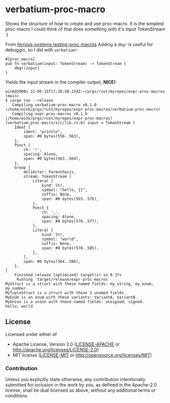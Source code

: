 # verbatium-proc-macro

Shows the structure of how to create and use proc-macro. It is
the simplest proc-macro I could think of that does something
with it's input TokenStream :)


From [ferrous-systems testing-proc-macros](https://ferrous-systems.com/blog/testing-proc-macros/#tokenstream)
Adding a `dbg!` is useful for debuggin, so I did with `verbatium!`:
```
#[proc_macro]
pub fn verbatium(input: TokenStream) -> TokenStream {
    dbg!(input)
}
```
Yields the input stream in the compiler output, **NICE!**:
```
wink@3900x 22-05-15T17:38:50.224Z:~/prgs/rust/myrepos/expr-proc-macros (main)
$ cargo run --release
   Compiling verbatium-proc-macro v0.1.0 (/home/wink/prgs/rust/myrepos/expr-proc-macros/verbatium-proc-macro)
   Compiling expr-proc-macros v0.1.0 (/home/wink/prgs/rust/myrepos/expr-proc-macros)
[verbatium-proc-macro/src/lib.rs:6] input = TokenStream [
    Ident {
        ident: "println",
        span: #0 bytes(556..563),
    },
    Punct {
        ch: '!',
        spacing: Alone,
        span: #0 bytes(563..564),
    },
    Group {
        delimiter: Parenthesis,
        stream: TokenStream [
            Literal {
                kind: Str,
                symbol: "hello, {}",
                suffix: None,
                span: #0 bytes(565..576),
            },
            Punct {
                ch: ',',
                spacing: Alone,
                span: #0 bytes(576..577),
            },
            Literal {
                kind: Str,
                symbol: "world",
                suffix: None,
                span: #0 bytes(578..585),
            },
        ],
        span: #0 bytes(564..586),
    },
]
    Finished release [optimized] target(s) in 0.37s
     Running `target/release/expr-proc-macros`
MyStruct is a struct with these named fields: my_string, my_enum, my_number.
MyTupleStruct is a struct with these 3 unamed fields.
MyEnum is an enum with these variants: VariantA, VariantB.
MyUnion is a union with these named fields: unsigned, signed.
hello, world
```

## License

Licensed under either of

- Apache License, Version 2.0 ([LICENSE-APACHE](LICENSE-APACHE) or http://apache.org/licenses/LICENSE-2.0)
- MIT license ([LICENSE-MIT](LICENSE-MIT) or http://opensource.org/licenses/MIT)

### Contribution

Unless you explicitly state otherwise, any contribution intentionally submitted
for inclusion in the work by you, as defined in the Apache-2.0 license, shall
be dual licensed as above, without any additional terms or conditions.

